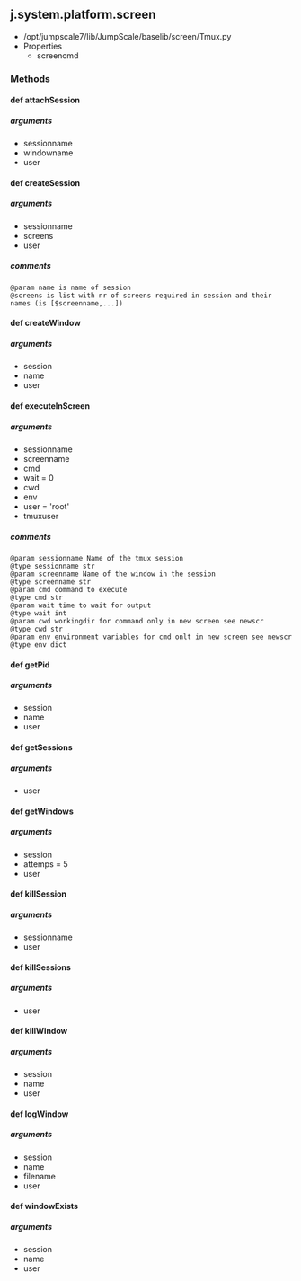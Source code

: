 ## j.system.platform.screen

- /opt/jumpscale7/lib/JumpScale/baselib/screen/Tmux.py
- Properties
    - screencmd

### Methods

#### def attachSession 
##### arguments

- sessionname
- windowname
- user
#### def createSession 
##### arguments

- sessionname
- screens
- user

##### comments

```
@param name is name of session
@screens is list with nr of screens required in session and their names (is [$screenname,...])

```

#### def createWindow 
##### arguments

- session
- name
- user
#### def executeInScreen 
##### arguments

- sessionname
- screenname
- cmd
- wait = 0
- cwd
- env
- user = 'root'
- tmuxuser

##### comments

```
@param sessionname Name of the tmux session
@type sessionname str
@param screenname Name of the window in the session
@type screenname str
@param cmd command to execute
@type cmd str
@param wait time to wait for output
@type wait int
@param cwd workingdir for command only in new screen see newscr
@type cwd str
@param env environment variables for cmd onlt in new screen see newscr
@type env dict

```

#### def getPid 
##### arguments

- session
- name
- user
#### def getSessions 
##### arguments

- user
#### def getWindows 
##### arguments

- session
- attemps = 5
- user
#### def killSession 
##### arguments

- sessionname
- user
#### def killSessions 
##### arguments

- user
#### def killWindow 
##### arguments

- session
- name
- user
#### def logWindow 
##### arguments

- session
- name
- filename
- user
#### def windowExists 
##### arguments

- session
- name
- user
